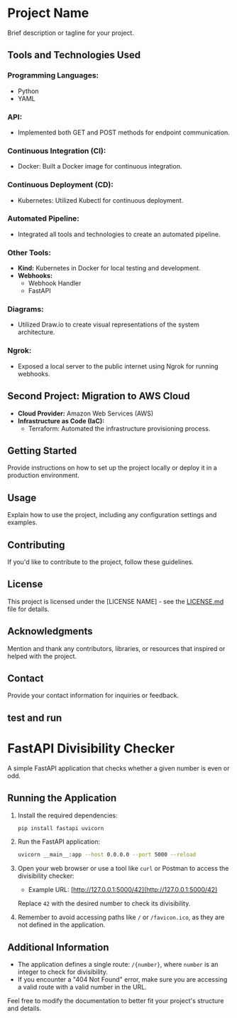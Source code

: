 # Project Name

Brief description or tagline for your project.

## Tools and Technologies Used

### Programming Languages:
- Python
- YAML

### API:
- Implemented both GET and POST methods for endpoint communication.

### Continuous Integration (CI):
- Docker: Built a Docker image for continuous integration.

### Continuous Deployment (CD):
- Kubernetes: Utilized Kubectl for continuous deployment.

### Automated Pipeline:
- Integrated all tools and technologies to create an automated pipeline.

### Other Tools:
- **Kind:** Kubernetes in Docker for local testing and development.
- **Webhooks:**
  - Webhook Handler
  - FastAPI

### Diagrams:
- Utilized Draw.io to create visual representations of the system architecture.

### Ngrok:
- Exposed a local server to the public internet using Ngrok for running webhooks.

## Second Project: Migration to AWS Cloud

- **Cloud Provider:** Amazon Web Services (AWS)
- **Infrastructure as Code (IaC):**
  - Terraform: Automated the infrastructure provisioning process.

## Getting Started

Provide instructions on how to set up the project locally or deploy it in a production environment.

## Usage

Explain how to use the project, including any configuration settings and examples.

## Contributing

If you'd like to contribute to the project, follow these guidelines.

## License

This project is licensed under the [LICENSE NAME] - see the [LICENSE.md](LICENSE.md) file for details.

## Acknowledgments

Mention and thank any contributors, libraries, or resources that inspired or helped with the project.

## Contact

Provide your contact information for inquiries or feedback.

## test and run

# FastAPI Divisibility Checker

A simple FastAPI application that checks whether a given number is even or odd.

## Running the Application

1. Install the required dependencies:

    ```bash
    pip install fastapi uvicorn
    ```

2. Run the FastAPI application:

    ```bash
    uvicorn __main__:app --host 0.0.0.0 --port 5000 --reload
    ```

3. Open your web browser or use a tool like `curl` or Postman to access the divisibility checker:

    - Example URL: [http://127.0.0.1:5000/42](http://127.0.0.1:5000/42)
  
    Replace `42` with the desired number to check its divisibility.

4. Remember to avoid accessing paths like `/` or `/favicon.ico`, as they are not defined in the application.

## Additional Information

- The application defines a single route: `/{number}`, where `number` is an integer to check for divisibility.
- If you encounter a "404 Not Found" error, make sure you are accessing a valid route with a valid number in the URL.

Feel free to modify the documentation to better fit your project's structure and details.
